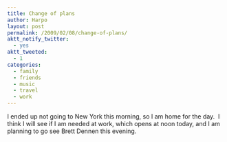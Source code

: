 ```yaml
---
title: Change of plans
author: Harpo
layout: post
permalink: /2009/02/08/change-of-plans/
aktt_notify_twitter:
  - yes
aktt_tweeted:
  - 1
categories:
  - family
  - friends
  - music
  - travel
  - work
---
```

I ended up not going to New York this morning, so I am home for the day.  I think I will see if I am needed at work, which opens at noon today, and I am planning to go see Brett Dennen this evening.